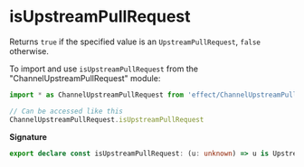 # isUpstreamPullRequest

Returns `true` if the specified value is an `UpstreamPullRequest`, `false`
otherwise.

To import and use `isUpstreamPullRequest` from the "ChannelUpstreamPullRequest" module:

```ts
import * as ChannelUpstreamPullRequest from 'effect/ChannelUpstreamPullRequest'

// Can be accessed like this
ChannelUpstreamPullRequest.isUpstreamPullRequest
```

**Signature**

```ts
export declare const isUpstreamPullRequest: (u: unknown) => u is UpstreamPullRequest<unknown>
```
